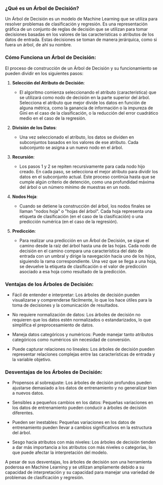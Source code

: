 ### ¿Qué es un Árbol de Decisión?

Un Árbol de Decisión es un modelo de Machine Learning que se utiliza para resolver problemas de clasificación y regresión. Es una representación gráfica de un conjunto de reglas de decisión que se utilizan para tomar decisiones basadas en los valores de las características o atributos de los datos de entrada. Estas decisiones se toman de manera jerárquica, como si fuera un árbol, de ahí su nombre.

### Cómo Funciona un Árbol de Decisión:

El proceso de construcción de un Árbol de Decisión y su funcionamiento se pueden dividir en los siguientes pasos:

1. **Selección del Atributo de Decisión**:
   - El algoritmo comienza seleccionando el atributo (característica) que se utilizará como nodo de decisión en la parte superior del árbol. Selecciona el atributo que mejor divide los datos en función de alguna métrica, como la ganancia de información o la impureza de Gini en el caso de la clasificación, o la reducción del error cuadrático medio en el caso de la regresión.

2. **División de los Datos**:
   - Una vez seleccionado el atributo, los datos se dividen en subconjuntos basados en los valores de ese atributo. Cada subconjunto se asigna a un nuevo nodo en el árbol.

3. **Recursión**:
   - Los pasos 1 y 2 se repiten recursivamente para cada nodo hijo creado. En cada paso, se selecciona el mejor atributo para dividir los datos en el subconjunto actual. Este proceso continúa hasta que se cumple algún criterio de detención, como una profundidad máxima del árbol o un número mínimo de muestras en un nodo.

4. **Nodos Hoja**:
   - Cuando se detiene la construcción del árbol, los nodos finales se llaman "nodos hoja" o "hojas del árbol". Cada hoja representa una etiqueta de clasificación (en el caso de la clasificación) o una predicción numérica (en el caso de la regresión).

5. **Predicción**:
   - Para realizar una predicción en un Árbol de Decisión, se sigue el camino desde la raíz del árbol hasta una de las hojas. Cada nodo de decisión en el camino compara una característica del dato de entrada con un umbral y dirige la navegación hacia uno de los hijos, siguiendo la rama correspondiente. Una vez que se llega a una hoja, se devuelve la etiqueta de clasificación o el valor de predicción asociado a esa hoja como resultado de la predicción.

### Ventajas de los Árboles de Decisión:

- Fácil de entender e interpretar: Los árboles de decisión pueden visualizarse y comprenderse fácilmente, lo que los hace útiles para la toma de decisiones y la comunicación de resultados.

- No requiere normalización de datos: Los árboles de decisión no requieren que los datos estén normalizados o estandarizados, lo que simplifica el preprocesamiento de datos.

- Maneja datos categóricos y numéricos: Puede manejar tanto atributos categóricos como numéricos sin necesidad de conversión.

- Puede capturar relaciones no lineales: Los árboles de decisión pueden representar relaciones complejas entre las características de entrada y la variable objetivo.

### Desventajas de los Árboles de Decisión:

- Propensos al sobreajuste: Los árboles de decisión profundos pueden ajustarse demasiado a los datos de entrenamiento y no generalizar bien a nuevos datos.

- Sensibles a pequeños cambios en los datos: Pequeñas variaciones en los datos de entrenamiento pueden conducir a árboles de decisión diferentes.

- Pueden ser inestables: Pequeñas variaciones en los datos de entrenamiento pueden llevar a cambios significativos en la estructura del árbol.

- Sesgo hacia atributos con más niveles: Los árboles de decisión tienden a dar más importancia a los atributos con más niveles o categorías, lo que puede afectar la interpretación del modelo.

A pesar de sus desventajas, los árboles de decisión son una herramienta poderosa en Machine Learning y se utilizan ampliamente debido a su capacidad de interpretación y su capacidad para manejar una variedad de problemas de clasificación y regresión.